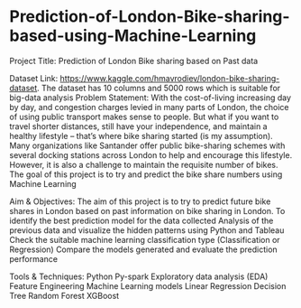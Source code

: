 # Prediction-of-London-Bike-sharing-based-using-Machine-Learning



Project Title:  Prediction of London Bike sharing based on Past data

Dataset Link: https://www.kaggle.com/hmavrodiev/london-bike-sharing-dataset. The dataset has 10 columns and 5000 rows which is suitable for big-data analysis
Problem Statement: With the cost-of-living increasing day by day, and congestion charges levied in many parts of London, the choice of using public transport makes sense to people. But what if you want to travel shorter distances, still have your independence, and maintain a healthy lifestyle – that’s where bike sharing started (is my assumption). Many organizations like Santander offer public bike-sharing schemes with several docking stations across London to help and encourage this lifestyle. However, it is also a challenge to maintain the requisite number of bikes. The goal of this project is to try and predict the bike share numbers using Machine Learning


Aim & Objectives:
The aim of this project is to try to predict future bike shares in London based on past information on bike sharing in London. 
To identify the best prediction model for the data collected
Analysis of the previous data and visualize the hidden patterns using Python and Tableau
Check the suitable machine learning classification type (Classification or Regression)
Compare the models generated and evaluate the prediction performance

Tools & Techniques:
Python
Py-spark
Exploratory data analysis (EDA)
Feature Engineering
Machine Learning models
Linear Regression
Decision Tree
Random Forest
XGBoost

